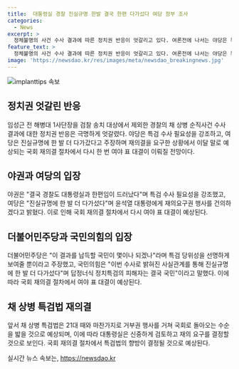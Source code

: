 ```yaml
---
title:  대통령실 경찰 진실규명 한발 결국 한편 다가섰다 여당 정부 조사
categories:
  - News
excerpt: >
  정체불명의 사건 수사 결과에 따른 정치권 반응이 엇갈리고 있다. 여론전에 나서는 야당은 특검법 수용을 압박하며 대통령실과 경찰의 한편임을 주장하고, 이에 대해 여당은 진실규명에 한 발 더 다가섰다고 주장하며 특검법 재의요구권 행사를 건의하고 있다. 따라서 이에 대한 재의결 절차에서 여야 표 대결이 예상되고 있으며, 국회에서의 결정이 중요한 이슈로 부상하고 있으며, 국민의힘은 특검법에 대해 적극적인 입장을 보이고 있는 반면, 여당은 특검법에 대한 저항을 강화하고 있다.
feature_text: >
  정체불명의 사건 수사 결과에 따른 정치권 반응이 엇갈리고 있다. 여론전에 나서는 야당은 특검법 수용을 압박하며 대통령실과 경찰의 한편임을 주장하고, 이에 대해 여당은 진실규명에 한 발 더 다가섰다고 주장하며 특검법 재의요구권 행사를 건의하고 있다. 따라서 이에 대한 재의결 절차에서 여야 표 대결이 예상되고 있으며, 국회에서의 결정이 중요한 이슈로 부상하고 있으며, 국민의힘은 특검법에 대해 적극적인 입장을 보이고 있는 반면, 여당은 특검법에 대한 저항을 강화하고 있다.
image: 'https://newsdao.kr/res/images/meta/newsdao_breakingnews.jpg'
---
```


<p><img src="https://newsdao.kr/res/images/meta/newsdao_breakingnews.jpg" alt="implanttips 속보" /></p>

<h2 data-ke-size="size26">정치권 엇갈린 반응</h2>

<p data-ke-size="size16">임성근 전 해병대 1사단장을 검찰 송치 대상에서 제외한 경찰의 채 상병 순직사건 수사 결과에 대한 정치권 반응은 극명하게 엇갈렸다. 야당은 특검 수사 필요성을 강조하고, 여당은 진실규명에 한 발 더 다가갔다고 주장하며 재의결을 요구한 상황에서 이달 말로 예상되는 국회 재의결 절차에서 다시 한 번 여야 표 대결이 이뤄질 전망이다.</p>

<h2 data-ke-size="size26">야권과 여당의 입장</h2>

<p data-ke-size="size16">야권은 "결국 경찰도 대통령실과 한편임이 드러났다"며 특검 수사 필요성을 강조했고, 여당은 "진실규명에 한 발 더 다가섰다"며 윤석열 대통령에게 재의요구권 행사를 건의하겠다고 밝혔다. 이로 인해 국회 재의결 절차에서 다시 여야 표 대결이 예상된다.</p>

<h2 data-ke-size="size26">더불어민주당과 국민의힘의 입장</h2>

<p data-ke-size="size16">더불어민주당은 "이 결과를 납득할 국민이 몇이나 되겠나"라며 특검 당위성을 선명하게 보여줄 뿐이라고 주장했고, 국민의힘은 "이번 수사로 밝혀진 사실관계를 통해 진실규명에 한 발 더 다가섰다"며 답정너식 정치특검의 피해자는 결국 국민"이라고 말했다. 이에 따라 국회 재의결 절차에서 여야 표 대결이 예상된다.</p>

<h2 data-ke-size="size26">채 상병 특검법 재의결</h2>

<p data-ke-size="size16">앞서 채 상병 특검법은 21대 때와 마찬가지로 거부권 행사를 거쳐 국회로 돌아오는 수순을 밟을 것으로 예상되며, 이에 따라 대통령실은 신중하게 검토하고 재의 요구를 결정할 것으로 보인다. 국회 재의결 절차에서 특검법의 향방이 결정될 것으로 예상된다.</p>
실시간 뉴스 속보는, <a href="https://newsdao.kr" rel="dofollow">https://newsdao.kr</a>


